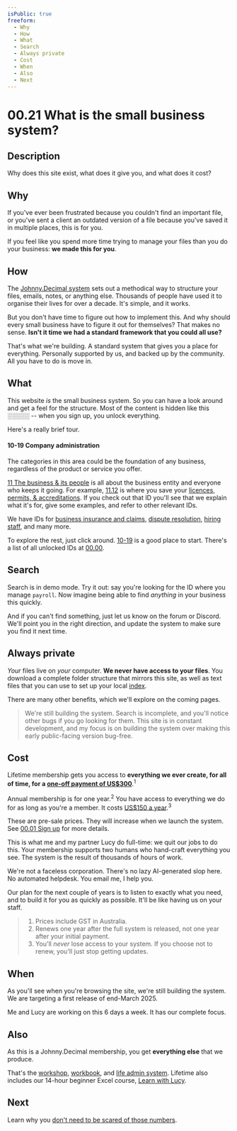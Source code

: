 ```yaml
---
isPublic: true
freeform:
  - Why
  - How
  - What
  - Search
  - Always private
  - Cost
  - When
  - Also
  - Next
---
```


# 00.21 What is the small business system?

## Description

Why does this site exist, what does it give you, and what does it cost?

## Why

If you've ever been frustrated because you couldn't find an important file, or you've sent a client an outdated version of a file because you've saved it in multiple places, this is for you.

If you feel like you spend more time trying to manage your files than you do your business: **we made this for you**.

## How

The [Johnny.Decimal system](https://johnnydecimal.com) sets out a methodical way to structure your files, emails, notes, or anything else. Thousands of people have used it to organise their lives for over a decade. It's simple, and it works.

But you don't have time to figure out how to implement this. And why should every small business have to figure it out for themselves? That makes no sense. **Isn't it time we had a standard framework that you could all use?**

That's what we're building. A standard system that gives you a place for everything. Personally supported by us, and backed up by the community. All you have to do is move in.

## What

This website _is_ the small business system. So you can have a look around and get a feel for the structure. Most of the content is hidden like this ░░░░░ -- when you sign up, you unlock everything.

Here's a really brief tour.

#### 10-19 Company administration

The categories in this area could be the foundation of any business, regardless of the product or service you offer.

[11 The business & its people](/11) is all about the business entity and everyone who keeps it going. For example, [11.12](/11.12) is where you save your [licences, permits, & accreditations](/11.12). If you check out that ID you'll see that we explain what it's for, give some examples, and refer to other relevant IDs.

We have IDs for [business insurance and claims](/11.22), [dispute resolution](/11.33), [hiring staff](/11.41), and many more.

To explore the rest, just click around. [10-19](/10-19) is a good place to start. There's a list of all unlocked IDs at [00.00](/00.00).

## Search

Search is in demo mode. Try it out: say you're looking for the ID where you manage `payroll`. Now imagine being able to find _anything_ in your business this quickly.

And if you can't find something, just let us know on the forum or Discord. We'll point you in the right direction, and update the system to make sure you find it next time.

## Always private

_Your_ files live on _your_ computer. **We never have access to your files**. You download a complete folder structure that mirrors this site, as well as text files that you can use to set up your local [index](https://jdcm.al/11.05/).

There are many other benefits, which we'll explore on the coming pages.

> We're still building the system. Search is incomplete, and you'll notice other bugs if you go looking for them. This site is in constant development, and my focus is on building the system over making this early public-facing version bug-free.

## Cost

Lifetime membership gets you access to **everything we ever create, for all of time, for a [one-off payment of US$300](https://store.johnnydecimal.com/cart/43063017111688:1)**.<sup>1</sup>

Annual membership is for one year.<sup>2</sup> You have access to everything we do for as long as you're a member. It costs [US$150 a year](https://store.johnnydecimal.com/cart/43069054648456:1).<sup>3</sup>

These are pre-sale prices. They will increase when we launch the system. See [00.01 Sign up](/00.01) for more details.

This is what me and my partner Lucy do full-time: we quit our jobs to do this. Your membership supports two humans who hand-craft everything you see. The system is the result of thousands of hours of work.

We're not a faceless corporation. There's no lazy AI-generated slop here. No automated helpdesk. You email me, I help you.

Our plan for the next couple of years is to listen to exactly what you need, and to build it for you as quickly as possible. It'll be like having us on your staff.

> 1. Prices include GST in Australia.
> 2. Renews one year after the full system is released, not one year after your initial payment.
> 3. You'll _never_ lose access to your system. If you choose not to renew, you'll just stop getting updates.

## When

As you'll see when you're browsing the site, we're still building the system. We are targeting a first release of end-March 2025.

Me and Lucy are working on this 6 days a week. It has our complete focus.

## Also

As this is a Johnny.Decimal membership, you get **everything else** that we produce.

That's the [workshop](https://jdcm.al/14.22/), [workbook](https://jdcm.al/14.21/), and [life admin system](https://jdcm.al/14.11/). Lifetime also includes our 14-hour beginner Excel course, [Learn with Lucy](https://learnwithlucy.rocks).

## Next

Learn why you [don't need to be scared of those numbers](/00.22).
